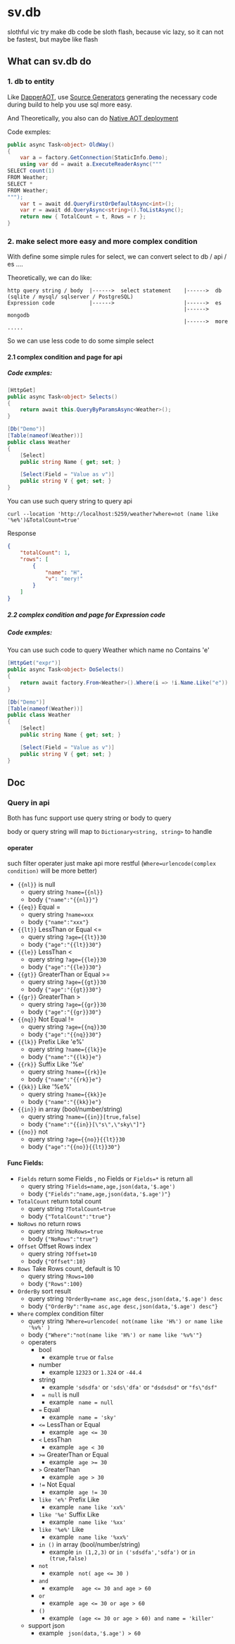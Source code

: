 # sv.db
slothful vic try make db code be sloth flash, because vic lazy, so it can not be fastest, but maybe like flash

## What can sv.db do

### 1. db to entity

Like [DapperAOT](https://github.com/DapperLib/DapperAOT), use [Source Generators](https://learn.microsoft.com/en-us/dotnet/csharp/roslyn-sdk/source-generators-overview) generating the necessary code during build to help you use sql more easy.

And Theoretically, you also can do [Native AOT deployment](https://learn.microsoft.com/en-us/dotnet/core/deploying/native-aot/?tabs=windows%2Cnet8)

Code exmples:

``` csharp
public async Task<object> OldWay()
{
    var a = factory.GetConnection(StaticInfo.Demo);
    using var dd = await a.ExecuteReaderAsync("""
SELECT count(1)
FROM Weather;
SELECT *
FROM Weather;
""");
    var t = await dd.QueryFirstOrDefaultAsync<int>();
    var r = await dd.QueryAsync<string>().ToListAsync();
    return new { TotalCount = t, Rows = r };
}
```

### 2. make select more easy and more complex condition

With define some simple rules for select, we can convert select to db / api / es ....

Theoretically, we can do like:

```
http query string / body  |------>  select statement    |------>  db (sqlite / mysql/ sqlserver / PostgreSQL)
Expression code           |------>                      |------>  es
                                                        |------>  mongodb
                                                        |------>  more .....
```

So we can use less code to do some simple select

#### 2.1 complex condition and page for api

##### Code exmples:

``` csharp
[HttpGet]
public async Task<object> Selects()
{
    return await this.QueryByParamsAsync<Weather>();
}

[Db("Demo")]
[Table(nameof(Weather))]
public class Weather
{
    [Select]
    public string Name { get; set; }

    [Select(Field = "Value as v")]
    public string V { get; set; }
}
```

You can use such query string to query api

```
curl --location 'http://localhost:5259/weather?where=not (name like '%e%')&TotalCount=true'
```

Response 
``` json
{
    "totalCount": 1,
    "rows": [
        {
            "name": "H",
            "v": "mery!"
        }
    ]
}
```

##### 2.2 complex condition and page for Expression code

##### Code exmples:

You can use such code to query Weather which name no Contains 'e'

``` csharp
[HttpGet("expr")]
public async Task<object> DoSelects()
{
    return await factory.From<Weather>().Where(i => !i.Name.Like("e")).WithTotalCount().ExecuteQueryAsync<dynamic>();
}

[Db("Demo")]
[Table(nameof(Weather))]
public class Weather
{
    [Select]
    public string Name { get; set; }

    [Select(Field = "Value as v")]
    public string V { get; set; }
}
```

## Doc

### Query in api

Both has func support use query string or body to query

body or query string will map to `Dictionary<string, string>` to handle

#### operater

such filter operater just make api more restful (`Where=urlencode(complex condition)` will be more better)

- `{{nl}}`  is null
    - query string `?name={{nl}}`
    - body `{"name":"{{nl}}"}`
- `{{eq}}`  Equal =
    - query string `?name=xxx`
    - body `{"name":"xxx"}`
- `{{lt}}`  LessThan or Equal <=
    - query string `?age={{lt}}30`
    - body `{"age":"{{lt}}30"}`
- `{{le}}`  LessThan <
    - query string `?age={{le}}30`
    - body `{"age":"{{le}}30"}`
- `{{gt}}`  GreaterThan or Equal  >=
    - query string `?age={{gt}}30`
    - body `{"age":"{{gt}}30"}`
- `{{gr}}`  GreaterThan >
    - query string `?age={{gr}}30`
    - body `{"age":"{{gr}}30"}`
- `{{nq}}`  Not Equal !=
    - query string `?age={{nq}}30`
    - body `{"age":"{{nq}}30"}`
- `{{lk}}`  Prefix Like 'e%'
    - query string `?name={{lk}}e`
    - body `{"name":"{{lk}}e"}`
- `{{rk}}`  Suffix Like '%e'
    - query string `?name={{rk}}e`
    - body `{"name":"{{rk}}e"}`
- `{{kk}}`  Like '%e%'
    - query string `?name={{kk}}e`
    - body `{"name":"{{kk}}e"}`
- `{{in}}`  in array (bool/number/string)
    - query string `?name={{in}}[true,false]`
    - body `{"name":"{{in}}[\"s\",\"sky\"]"}`
- `{{no}}`  not
    - query string `?age={{no}}{{lt}}30`
    - body `{"age":"{{no}}{{lt}}30"}`

#### Func Fields:

- `Fields`   return some Fields , no Fields or `Fields=*` is return all
    - query string `?Fields=name,age,json(data,'$.age')`
    - body `{"Fields":"name,age,json(data,'$.age')"}`
- `TotalCount`   return total count
    - query string `?TotalCount=true`
    - body `{"TotalCount":"true"}`
- `NoRows`   no return rows
    - query string `?NoRows=true`
    - body `{"NoRows":"true"}`
- `Offset`   Offset Rows index
    - query string `?Offset=10`
    - body `{"Offset":10}`
- `Rows`   Take Rows count, default is 10
    - query string `?Rows=100`
    - body `{"Rows":100}`
- `OrderBy` sort result
    - query string `?OrderBy=name asc,age desc,json(data,'$.age') desc`
    - body `{"OrderBy":"name asc,age desc,json(data,'$.age') desc"}`
- `Where`   complex condition filter
    - query string `?Where=urlencode( not(name like 'H%') or name like '%v%' )`
    - body `{"Where":"not(name like 'H%') or name like '%v%'"}`
    - operaters
        - bool
            - example  `true` or `false`
        - number
            - example  `12323` or `1.324` or `-44.4`
        - string
            - example  `'sdsdfa'` or `'sds\'dfa'` or `"dsdsdsd"` or `"fs\"dsf"`
        - ` = null`  is null
            - example ` name = null`
        - `=`  Equal
            - example ` name = 'sky'`
        - `<=`  LessThan or Equal 
            - example ` age <= 30`
        - `<`  LessThan 
            - example ` age < 30`
        - `>=`  GreaterThan or Equal
            - example ` age >= 30`
        - `>`  GreaterThan 
            - example ` age > 30`
        - `!=`  Not Equal 
            - example ` age != 30`
        - `like 'e%'`  Prefix Like
            - example ` name like 'xx%'`
        - `like '%e'`  Suffix Like
            - example ` name like '%xx'`
        - `like '%e%'`  Like
            - example ` name like '%xx%'`
        - `in ()`  in array (bool/number/string)
            - example `in (1,2,3)` or `in ('sdsdfa','sdfa')` or `in (true,false)`
        - `not`
            - example ` not( age <= 30 )`
        - `and`
            - example `  age <= 30 and age > 60`
        - `or`
            - example ` age <= 30 or age > 60`
        - `()`
            - example ` (age <= 30 or age > 60) and name = 'killer'`
     - support json
        - example ` json(data,'$.age') > 60` 